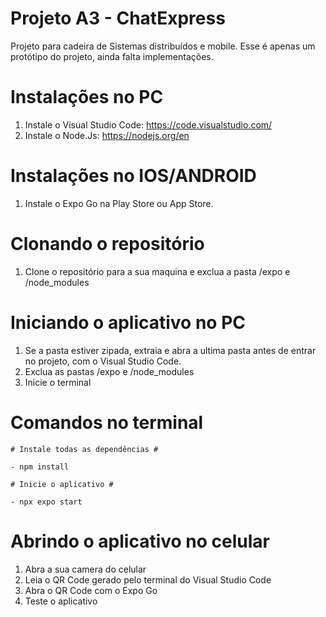 # Projeto A3 - ChatExpress
Projeto para cadeira de Sistemas distribuídos e mobile. Esse é apenas um protótipo do projeto, ainda falta implementações.

# Instalações no PC #
1. Instale o Visual Studio Code: https://code.visualstudio.com/
2. Instale o Node.Js: https://nodejs.org/en

# Instalações no IOS/ANDROID #
1. Instale o Expo Go na Play Store ou App Store.

# Clonando o repositório #
1. Clone o repositório para a sua maquina e exclua a pasta /expo e /node_modules

# Iniciando o aplicativo no PC #
1. Se a pasta estiver zipada, extraia e abra a ultima pasta antes de entrar no projeto, com o Visual Studio Code.
2. Exclua as pastas /expo e /node_modules
3. Inicie o terminal

# Comandos no terminal #
```
# Instale todas as dependências #

- npm install

# Inicie o aplicativo #

- npx expo start

```

# Abrindo o aplicativo no celular #
1. Abra a sua camera do celular
2. Leia o QR Code gerado pelo terminal do Visual Studio Code
3. Abra o QR Code com o Expo Go
4. Teste o aplicativo
